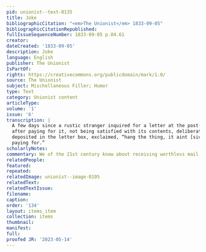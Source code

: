 ```yaml
---
pid: unionist--text-0135
title: Joke
bibliographicCitation: "<em>The Unionist</em> 1833-09-05"
bibliographicCitationRepublished: 
fullIssueSequenceNumber: 1833-09-05 p.04.61
creator: 
dateCreated: '1833-09-05'
description: Joke
language: English
publisher: The Unionist
IsPartOf: 
rights: https://creativecommons.org/publicdomain/mark/1.0/
source: The Unionist
subject: Mischellaneous Filler; Humor
type: Text
category: Unionist content
articleType: 
volume: '1'
issue: '6'
transcription: |
  A few days since a rustic stranger inquired for a letter at the post-office, and
  after paying for it, not being satisfied with its contents, deliberately
  deposited in the letter box, exclaimed, “hang the thing, it aint [sic] worth
  paying for.”
scholarlyNotes: 
commentary: We of the 21st century know about receiving worthless mail!
relatedPeople: 
featured: 
repeated: 
relatedImage: unionist--image-0195
relatedText: 
relatedTextIssue: 
filename: 
caption: 
order: '134'
layout: items_item
collection: items
thumbnail: 
manifest: 
full: 
proofed JR: '2023-05-14'
---
```

